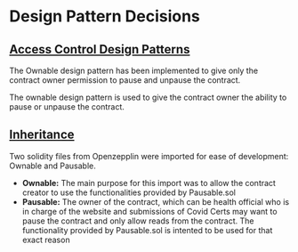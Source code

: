 # Design Pattern Decisions

## <ins>Access Control Design Patterns</ins>

The Ownable design pattern has been implemented to give only the contract owner permission to pause and unpause the contract.

The ownable design pattern is used to give the contract owner the ability to pause or unpause the contract.

## <ins>Inheritance</ins>

Two solidity files from Openzepplin were imported for ease of development: Ownable and Pausable.


- **Ownable:** The main purpose for this import was to allow the contract creator to use the functionalities provided by Pausable.sol
-  **Pausable:** The owner of the contract, which can be health official who is in charge of the website and submissions of Covid Certs may want to pause the contract and only allow reads from the contract. The functionality provided by Pausable.sol is intented to be used for that exact reason
